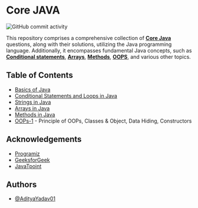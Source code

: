 # Core JAVA 

![GitHub commit activity](https://img.shields.io/github/commit-activity/w/AdityaYadav01/Core_JAVA_by_AdityaYadav)


This repository comprises a comprehensive collection of [**Core Java**](https://www.programiz.com/java-programming) questions, along with their solutions, utilizing the Java programming language. Additionally, it encompasses fundamental Java concepts, such as [**Conditional statements**](https://www.javatpoint.com/conditional-operator-in-java), [**Arrays**](https://www.javatpoint.com/array-in-java), [**Methods**](https://www.javatpoint.com/method-in-java), [**OOPS**](https://www.javatpoint.com/java-oops-concepts), and various other topics.


## Table of Contents

- [Basics of Java](https://github.com/AdityaYadav01/Core_JAVA_by_AdityaYadav/tree/master/Basics%20of%20JAVA/src)
- [Conditional Statements and Loops in Java](https://github.com/AdityaYadav01/Core_JAVA_by_AdityaYadav/tree/master/Conditional%20Statements%20and%20Loops%20in%20Java/src)
- [Strings in Java](https://github.com/AdityaYadav01/Core_JAVA_by_AdityaYadav/tree/master/Strings%20in%20Java/src)
- [Arrays in Java](https://github.com/AdityaYadav01/Core_JAVA_by_AdityaYadav/tree/master/Arrays%20in%20Java/src)
- [Methods in Java](https://github.com/AdityaYadav01/Core_JAVA_by_AdityaYadav/tree/master/Methods%20in%20Java/src)
- [OOPs-1](https://github.com/AdityaYadav01/Core_JAVA_by_AdityaYadav/tree/master/OOPS-1/src) - Principle of OOPs, Classes & Object, Data Hiding, Constructors 


## Acknowledgements

 - [Programiz](https://www.programiz.com/)
 - [GeeksforGeek](https://www.geeksforgeeks.org/)
 - [JavaTpoint](https://www.javatpoint.com/java-tutorial)


## Authors

- [@AdityaYadav01](https://github.com/AdityaYadav01)
